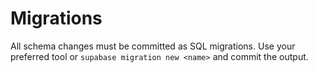 # Migrations

All schema changes must be committed as SQL migrations.
Use your preferred tool or `supabase migration new <name>` and commit the output.
